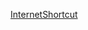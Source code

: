 [InternetShortcut](URL=https://www.nasa.gov/smallsat-institute/sst-soa/structures-materials-and-mechanisms)
